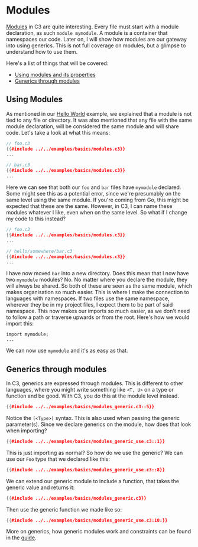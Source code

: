 # Modules

[Modules](https://c3-lang.org/references/docs/modules/) in C3 are quite interesting. Every file must start with a module declaration, as such `module mymodule`. A module is a container that namespaces our code. Later on, I will show how modules are our gateway into using generics. This is not full coverage on modules, but a glimpse to understand how to use them.

Here's a list of things that will be covered:
- [Using modules and its properties](#using-modules)
- [Generics through modules](#generics-through-modules)

## Using Modules

As mentioned in our [Hello World](hello_world.md) example, we explained that a module is not tied to any file or directory. It was also mentioned that any file with the same module declaration, will be considered the same module and will share code. Let's take a look at what this means:

```c++
// foo.c3
{{#include ../../examples/basics/modules.c3}}
...

// bar.c3
{{#include ../../examples/basics/modules.c3}}
...
```

Here we can see that both our `foo` and `bar` files have `mymodule` declared. Some might see this as a potential error, since we're presumably on the same level using the same module. If you're coming from Go, this might be expected that these are the same. However, in C3, I can name these modules whatever I like, even when on the same level. So what if I change my code to this instead?

```c++
// foo.c3
{{#include ../../examples/basics/modules.c3}}
...

// hello/somewhere/bar.c3
{{#include ../../examples/basics/modules.c3}}
...
```

I have now moved `bar` into a new directory. Does this mean that I now have two `mymodule` modules? No. No matter where you declare the module, they will always be shared. So both of these are seen as the same module, which makes organisation so much easier. This is where I make the connection to languages with namespaces. If two files use the same namespace, wherever they be in my project files, I expect them to be part of said namespace. This now makes our imports so much easier, as we don't need to follow a path or traverse upwards or from the root. Here's how we would import this:

```c+++
import mymodule;
...
```

We can now use `mymodule` and it's as easy as that.

## Generics through modules

In C3, generics are expressed through modules. This is different to other languages, where you might write something like `<T, U>` on a type or function and be good. With C3, you do this at the module level instead.

```c++
{{#include ../../examples/basics/modules_generic.c3::5}}
```

Notice the `(<Type>)` syntax. This is also used when passing the generic parameter(s). Since we declare generics on the module, how does that look when importing?

```c++
{{#include ../../examples/basics/modules_generic_use.c3::1}}
```

This is just importing as normal? So how do we use the generic? We can use our `Foo` type that we declared like this:

```c++
{{#include ../../examples/basics/modules_generic_use.c3::8}}
```

We can extend our generic module to include a function, that takes the generic value and returns it:

```c++
{{#include ../../examples/basics/modules_generic.c3}}
```

Then use the generic function we made like so:
```c++
{{#include ../../examples/basics/modules_generic_use.c3:10:}}
```

More on generics, how generic modules work and constraints can be found in the [guide](https://c3-lang.org/references/docs/generics/).